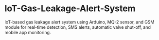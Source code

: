 # IoT-Gas-Leakage-Alert-System
IoT-based gas leakage alert system using Arduino, MQ-2 sensor, and GSM module for real-time detection, SMS alerts, automatic valve shut-off, and mobile app monitoring.
